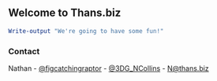 ## Welcome to Thans.biz

```powershell
Write-output "We're going to have some fun!"
```

### Contact

Nathan - [@figcatchingraptor](https://infosec.exchange/@figcatchingraptor) - [@3DG_NCollins](https://twitter.com/3DG_NCollins) - N@thans.biz
